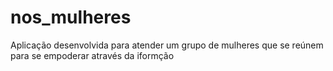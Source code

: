 # nos_mulheres
Aplicação desenvolvida para atender um grupo de mulheres que se reúnem para se empoderar através da iformção

